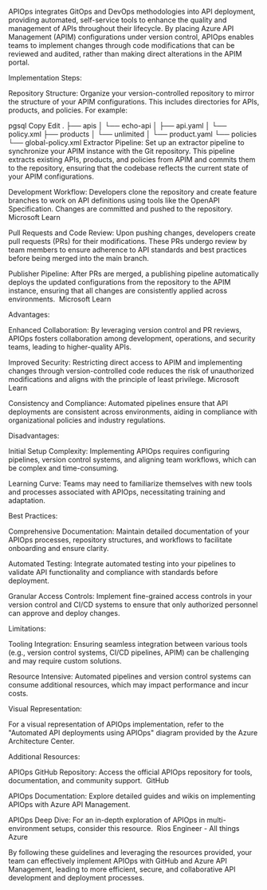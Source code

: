 APIOps integrates GitOps and DevOps methodologies into API deployment, providing automated, self-service tools to enhance the quality and management of APIs throughout their lifecycle. By placing Azure API Management (APIM) configurations under version control, APIOps enables teams to implement changes through code modifications that can be reviewed and audited, rather than making direct alterations in the APIM portal. ​

Implementation Steps:

Repository Structure: Organize your version-controlled repository to mirror the structure of your APIM configurations. This includes directories for APIs, products, and policies. For example:​

pgsql
Copy
Edit
.
├── apis
│   └── echo-api
│       ├── api.yaml
│       └── policy.xml
├── products
│   └── unlimited
│       └── product.yaml
└── policies
    └── global-policy.xml
Extractor Pipeline: Set up an extractor pipeline to synchronize your APIM instance with the Git repository. This pipeline extracts existing APIs, products, and policies from APIM and commits them to the repository, ensuring that the codebase reflects the current state of your APIM configurations. ​

Development Workflow: Developers clone the repository and create feature branches to work on API definitions using tools like the OpenAPI Specification. Changes are committed and pushed to the repository.​
Microsoft Learn

Pull Requests and Code Review: Upon pushing changes, developers create pull requests (PRs) for their modifications. These PRs undergo review by team members to ensure adherence to API standards and best practices before being merged into the main branch.​

Publisher Pipeline: After PRs are merged, a publishing pipeline automatically deploys the updated configurations from the repository to the APIM instance, ensuring that all changes are consistently applied across environments. ​
Microsoft Learn

Advantages:

Enhanced Collaboration: By leveraging version control and PR reviews, APIOps fosters collaboration among development, operations, and security teams, leading to higher-quality APIs. ​

Improved Security: Restricting direct access to APIM and implementing changes through version-controlled code reduces the risk of unauthorized modifications and aligns with the principle of least privilege. ​
Microsoft Learn

Consistency and Compliance: Automated pipelines ensure that API deployments are consistent across environments, aiding in compliance with organizational policies and industry regulations.​

Disadvantages:

Initial Setup Complexity: Implementing APIOps requires configuring pipelines, version control systems, and aligning team workflows, which can be complex and time-consuming.​

Learning Curve: Teams may need to familiarize themselves with new tools and processes associated with APIOps, necessitating training and adaptation.​

Best Practices:

Comprehensive Documentation: Maintain detailed documentation of your APIOps processes, repository structures, and workflows to facilitate onboarding and ensure clarity.​

Automated Testing: Integrate automated testing into your pipelines to validate API functionality and compliance with standards before deployment.​

Granular Access Controls: Implement fine-grained access controls in your version control and CI/CD systems to ensure that only authorized personnel can approve and deploy changes.​

Limitations:

Tooling Integration: Ensuring seamless integration between various tools (e.g., version control systems, CI/CD pipelines, APIM) can be challenging and may require custom solutions.​

Resource Intensive: Automated pipelines and version control systems can consume additional resources, which may impact performance and incur costs.​

Visual Representation:

For a visual representation of APIOps implementation, refer to the "Automated API deployments using APIOps" diagram provided by the Azure Architecture Center. ​

Additional Resources:

APIOps GitHub Repository: Access the official APIOps repository for tools, documentation, and community support. ​
GitHub

APIOps Documentation: Explore detailed guides and wikis on implementing APIOps with Azure API Management. ​

APIOps Deep Dive: For an in-depth exploration of APIOps in multi-environment setups, consider this resource. ​
Rios Engineer - All things Azure

By following these guidelines and leveraging the resources provided, your team can effectively implement APIOps with GitHub and Azure API Management, leading to more efficient, secure, and collaborative API development and deployment processes.
